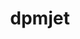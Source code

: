 ---
title: "dpmjet"
layout: cache
categories: [package, develop]
meta: {"versions": ["19.3.7"], "compilers": ["gcc@=11.4.0"], "oss": ["ubuntu22.04"], "platforms": ["linux"], "targets": ["x86_64_v3"], "stacks": ["hep", "root"], "num_specs": 4, "num_specs_by_stack": {"hep": 4, "root": 4}}
spec_details: [{"hash": "mejawyd7hn7iptzuj5zo7qztdemovwyb", "compiler": "gcc@=11.4.0", "versions": ["19.3.7"], "os": "ubuntu22.04", "platform": "linux", "target": "x86_64_v3", "variants": ["build_system=makefile"], "stacks": ["hep", "root"], "size": "-", "tarball": "https://binaries.spack.io/develop/build_cache/linux-ubuntu22.04-x86_64_v3/gcc-11.4.0/dpmjet-19.3.7/linux-ubuntu22.04-x86_64_v3-gcc-11.4.0-dpmjet-19.3.7-mejawyd7hn7iptzuj5zo7qztdemovwyb.spack"}, {"hash": "paxqoqeeuucalgakgdhczdqydme6bqkv", "compiler": "gcc@=11.4.0", "versions": ["19.3.7"], "os": "ubuntu22.04", "platform": "linux", "target": "x86_64_v3", "variants": ["build_system=makefile"], "stacks": ["hep", "root"], "size": "-", "tarball": "https://binaries.spack.io/develop/build_cache/linux-ubuntu22.04-x86_64_v3/gcc-11.4.0/dpmjet-19.3.7/linux-ubuntu22.04-x86_64_v3-gcc-11.4.0-dpmjet-19.3.7-paxqoqeeuucalgakgdhczdqydme6bqkv.spack"}, {"hash": "wcvmb3fuyzykkhx6no2sptclqpf37aof", "compiler": "gcc@=11.4.0", "versions": ["19.3.7"], "os": "ubuntu22.04", "platform": "linux", "target": "x86_64_v3", "variants": ["build_system=makefile"], "stacks": ["hep", "root"], "size": "-", "tarball": "https://binaries.spack.io/develop/build_cache/linux-ubuntu22.04-x86_64_v3/gcc-11.4.0/dpmjet-19.3.7/linux-ubuntu22.04-x86_64_v3-gcc-11.4.0-dpmjet-19.3.7-wcvmb3fuyzykkhx6no2sptclqpf37aof.spack"}, {"hash": "ydpe56eja65j53vhzytaoienav3ac5la", "compiler": "gcc@=11.4.0", "versions": ["19.3.7"], "os": "ubuntu22.04", "platform": "linux", "target": "x86_64_v3", "variants": ["build_system=makefile"], "stacks": ["hep", "root"], "size": "-", "tarball": "https://binaries.spack.io/develop/build_cache/linux-ubuntu22.04-x86_64_v3/gcc-11.4.0/dpmjet-19.3.7/linux-ubuntu22.04-x86_64_v3-gcc-11.4.0-dpmjet-19.3.7-ydpe56eja65j53vhzytaoienav3ac5la.spack"}]
---